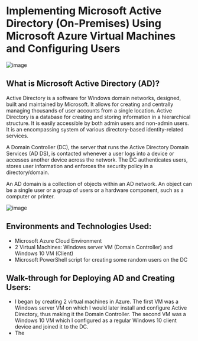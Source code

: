 <h1>Implementing Microsoft Active Directory (On-Premises) Using Microsoft Azure Virtual Machines and Configuring Users</h1>

![image](https://github.com/patrickoigwilo/ActiveDirectory/assets/162601853/0025f726-42fe-496e-abe3-e7ac219e9729)


<h2>What is Microsoft Active Directory (AD)?</h2>
Active Directory is a software for Windows domain networks, designed, built and maintained by Microsoft. It allows for creating and centrally managing thousands of user accounts from a single location. Active Directory is a database for creating and storing information in a hierarchical structure. It is easily accessible by both admin users and non-admin users. It is an encompassing system of various directory-based identity-related services. 

A Domain Controller (DC), the server that runs the Active Directory Domain Services (AD DS), is contacted whenever a user logs into a device or accesses another device across the network. The DC authenticates users, stores user information and enforces the security policy in a directory/domain.

An AD domain is a collection of objects within an AD network. An object can be a single user or a group of users or a hardware component, such as a computer or printer.

![image](https://github.com/patrickoigwilo/ActiveDirectory/assets/162601853/79d87df2-dfb8-4404-b9ca-509436f000b4)


<h2>Environments and Technologies Used:</h2>

- Microsoft Azure Cloud Environment
- 2 Virtual Machines: Windows server VM (Domain Controller) and Windows 10 VM (Client)
- Microsoft PowerShell script for creating some random users on the DC

<h2>Walk-through for Deploying AD and Creating Users:</h2>

- I began by creating 2 virtual machines in Azure. The first VM was a Windows server VM on which I would later install and configure Active Directory, thus making it the Domain Controller. The second VM was a Windows 10 VM which I configured as a regular Windows 10 client device and joined it to the DC.
- The
